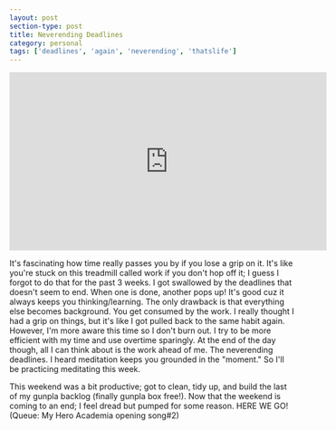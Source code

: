 ```yaml
---
layout: post
section-type: post
title: Neverending Deadlines
category: personal
tags: ['deadlines', 'again', 'neverending', 'thatslife']
---
```


<p align="center">
	<div class="videoWrapper">
        <iframe width="560" height="315" src="https://www.youtube.com/embed/9aJVr5tTTWk" frameborder="0" allow="accelerometer; autoplay; encrypted-media; gyroscope; picture-in-picture" allowfullscreen></iframe>
	</div>
</p>

It's fascinating how time really passes you by if you lose a grip on it. It's like you're stuck on this treadmill called work if you don't hop off it; I guess I forgot to do that for the past 3 weeks. I got swallowed by the deadlines that doesn't seem to end. When one is done, another pops up! It's good cuz it always keeps you thinking/learning. The only drawback is that everything else becomes background. You get consumed by the work. I really thought I had a grip on things, but it's like I got pulled back to the same habit again. However, I'm more aware this time so I don't burn out. I try to be more efficient with my time and use overtime sparingly. At the end of the day though, all I can think about is the work ahead of me. The neverending deadlines. I heard meditation keeps you grounded in the "moment." So I'll be practicing meditating this week. 

This weekend was a bit productive; got to clean, tidy up, and build the last of my gunpla backlog (finally gunpla box free!). Now that the weekend is coming to an end; I feel dread but pumped for some reason. HERE WE GO! (Queue: My Hero Academia opening song#2)

